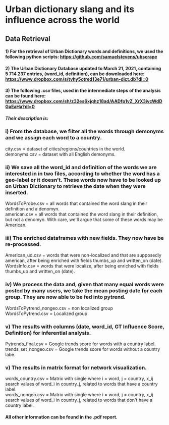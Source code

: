 # Urban dictionary slang and its influence across the world


## Data Retrieval

#### 1) For the retrieval of Urban Dictionary words and definitions, we used the following python scripts: https://github.com/samuelstevens/ubscrape

#### 2) The Urban Dictionary Database updated to March 21, 2021, containing 5 714 237 entries, (word_id, definition),  can be downloaded here: https://www.dropbox.com/s/tvhy5otred13e71/urban-dict.db?dl=0

#### 3) The following .csv files, used in the intermediate steps of the analysis can be found here: https://www.dropbox.com/sh/z32es6xjqhz18ad/AADfp1vZ_XrX3ivcWdDGaEaHa?dl=0
##### Their description is:

### i) From the database, we filter all the words through demonyms and we assign each word to a country.
city.csv = dataset of cities/regions/countries in the world. \
demonyms.csv = dataset with all English demonyms.

### ii) We save all the word_id and definition of the words we are interested in in two files, according to whether the word has a geo-label or it doesn't. These words now have to be looked up on Urban Dictionary to retrieve the date when they were inserted.
WordsToProbe.csv = all words that contained the word slang in their definition and a denomyn. \
american.csv = all words that contained the word slang in their definition, but not a denomyn. With care, we'll argue that some of these words may be American.

### iii) The enriched dataframes with new fields. They now have be re-processed. 
American_ud.csv = words that were non-localized and that are supposedly american, after being enriched with fields thumbs_up and written_on (date).\
WordsInfo.csv = words that were localize, after being enriched with fields thumbs_up and written_on (date). 

### iv) We process the data and, given that many equal words were posted by many users,  we take the mean posting date for each group. They are now able to be fed into pytrend.
WordsToPytrend_nongeo.csv = non localized group\
WordsToPytrend.csv = Localized group

### v) The results with columns (date, word_id, GT Influence Score, Definition) for inferential analysis.
Pytrends_final.csv = Google trends score for words with a country label.\
trends_set_nongeo.csv = Google trends score for words without a country labe.

### v) The results in matrix format for network visualization.
words_country.csv = Matrix with single where i = word, j = country, x_ij search values of word_i in country_j, related to words that have a country label.\
words_nongeo.csv = Matrix with single where i = word, j = country, x_ij search values of word_i in country_j, related to words that don't have a country label.


#### All other information can be found in the .pdf report.
